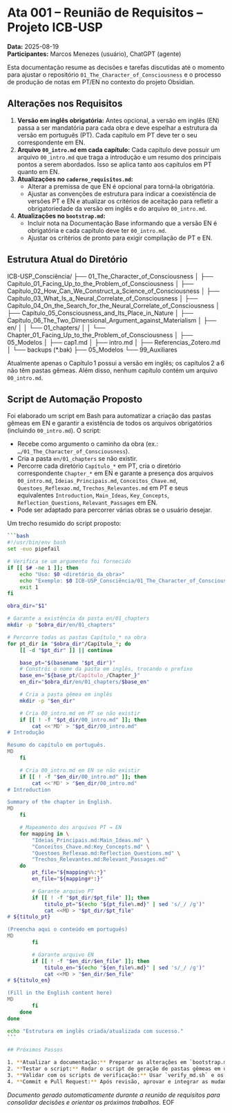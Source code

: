 # Ata 001 – Reunião de Requisitos – Projeto ICB-USP

**Data:** 2025-08-19  
**Participantes:** Marcos Menezes (usuário), ChatGPT (agente)

Esta documentação resume as decisões e tarefas discutidas até o momento para ajustar o repositório `01_The_Character_of_Consciousness` e o processo de produção de notas em PT/EN no contexto do projeto Obsidian.

## Alterações nos Requisitos

1. **Versão em inglês obrigatória:** Antes opcional, a versão em inglês (EN) passa a ser mandatória para cada obra e deve espelhar a estrutura da versão em português (PT). Cada capítulo em PT deve ter o seu correspondente em EN.
2. **Arquivo `00_intro.md` em cada capítulo:** Cada capítulo deve possuir um arquivo `00_intro.md` que traga a introdução e um resumo dos principais pontos a serem abordados. Isso se aplica tanto aos capítulos em PT quanto em EN.
3. **Atualizações no `caderno_requisitos.md`:**
   - Alterar a premissa de que EN é opcional para torná‑la obrigatória.
   - Ajustar as convenções de estrutura para indicar a coexistência de versões PT e EN e atualizar os critérios de aceitação para refletir a obrigatoriedade da versão em inglês e do arquivo `00_intro.md`.
4. **Atualizações no `bootstrap.md`:**
   - Incluir nota na Documentação Base informando que a versão EN é obrigatória e cada capítulo deve ter `00_intro.md`.
   - Ajustar os critérios de pronto para exigir compilação de PT e EN.

## Estrutura Atual do Diretório

ICB-USP_Consciência/
 ├── 01_The_Character_of_Consciousness
 │   ├── Capítulo_01_Facing_Up_to_the_Problem_of_Consciousness
 │   ├── Capítulo_02_How_Can_We_Construct_a_Science_of_Consciousness
 │   ├── Capítulo_03_What_Is_a_Neural_Correlate_of_Consciousness
 │   ├── Capítulo_04_On_the_Search_for_the_Neural_Correlate_of_Consciousness
 │   ├── Capítulo_05_Consciousness_and_Its_Place_in_Nature
 │   ├── Capítulo_06_The_Two_Dimensional_Argument_against_Materialism
 │   ├── en/
 │   │   └── 01_chapters/
 │   │       └── Chapter_01_Facing_Up_to_the_Problem_of_Consciousness
 │   ├── 05_Modelos
 │   ├── cap1.md
 │   ├── intro.md
 │   ├── Referencias_Zotero.md
 │   └── backups (*.bak)
 ├── 05_Modelos
 └── 99_Auxiliares

Atualmente apenas o Capítulo 1 possui a versão em inglês; os capítulos 2 a 6 não têm pastas gêmeas. Além disso, nenhum capítulo contém um arquivo `00_intro.md`.

## Script de Automação Proposto

Foi elaborado um script em Bash para automatizar a criação das pastas gêmeas em EN e garantir a existência de todos os arquivos obrigatórios (incluindo `00_intro.md`). O script:

- Recebe como argumento o caminho da obra (ex.: `…/01_The_Character_of_Consciousness`).
- Cria a pasta `en/01_chapters` se não existir.
- Percorre cada diretório `Capítulo_*` em PT, cria o diretório correspondente `Chapter_*` em EN e garante a presença dos arquivos `00_intro.md`, `Ideias_Principais.md`, `Conceitos_Chave.md`, `Questoes_Reflexao.md`, `Trechos_Relevantes.md` em PT e seus equivalentes `Introduction`, `Main_Ideas`, `Key_Concepts`, `Reflection_Questions`, `Relevant_Passages` em EN.
- Pode ser adaptado para percorrer várias obras se o usuário desejar.

Um trecho resumido do script proposto:

````bash
```bash
#!/usr/bin/env bash
set -euo pipefail

# Verifica se um argumento foi fornecido
if [[ $# -ne 1 ]]; then
    echo "Uso: $0 <diretório_da_obra>"
    echo "Exemplo: $0 ICB-USP_Consciência/01_The_Character_of_Consciousness"
    exit 1
fi

obra_dir="$1"

# Garante a existência da pasta en/01_chapters
mkdir -p "$obra_dir/en/01_chapters"

# Percorre todas as pastas Capítulo_* na obra
for pt_dir in "$obra_dir"/Capítulo_*; do
    [[ -d "$pt_dir" ]] || continue

    base_pt="$(basename "$pt_dir")"
    # Constrói o nome da pasta em inglês, trocando o prefixo
    base_en="${base_pt/Capítulo_/Chapter_}"
    en_dir="$obra_dir/en/01_chapters/$base_en"

    # Cria a pasta gêmea em inglês
    mkdir -p "$en_dir"

    # Cria 00_intro.md em PT se não existir
    if [[ ! -f "$pt_dir/00_intro.md" ]]; then
        cat <<'MD' > "$pt_dir/00_intro.md"
# Introdução

Resumo do capítulo em português.
MD
    fi

    # Cria 00_intro.md em EN se não existir
    if [[ ! -f "$en_dir/00_intro.md" ]]; then
        cat <<'MD' > "$en_dir/00_intro.md"
# Introduction

Summary of the chapter in English.
MD
    fi

    # Mapeamento dos arquivos PT → EN
    for mapping in \
        "Ideias_Principais.md:Main_Ideas.md" \
        "Conceitos_Chave.md:Key_Concepts.md" \
        "Questoes_Reflexao.md:Reflection_Questions.md" \
        "Trechos_Relevantes.md:Relevant_Passages.md"
    do
        pt_file="${mapping%%:*}"
        en_file="${mapping#*:}"

        # Garante arquivo PT
        if [[ ! -f "$pt_dir/$pt_file" ]]; then
            titulo_pt="$(echo "${pt_file%.md}" | sed 's/_/ /g')"
            cat <<MD > "$pt_dir/$pt_file"
# ${titulo_pt}

(Preencha aqui o conteúdo em português)
MD
        fi

        # Garante arquivo EN
        if [[ ! -f "$en_dir/$en_file" ]]; then
            titulo_en="$(echo "${en_file%.md}" | sed 's/_/ /g')"
            cat <<MD > "$en_dir/$en_file"
# ${titulo_en}

(Fill in the English content here)
MD
        fi
    done
done

echo "Estrutura em inglês criada/atualizada com sucesso."
```

## Próximos Passos

1. **Atualizar a documentação:** Preparar as alterações em `bootstrap.md` e `caderno_requisitos.md` e submetê‑las em uma branch de documentação.
2. **Testar o script:** Rodar o script de geração de pastas gêmeas em um ambiente de teste e ajustar conforme necessário.
3. **Validar com os scripts de verificação:** Usar `verify_md.sh` e os linters existentes para garantir que os arquivos gerados respeitam o padrão.
4. **Commit e Pull Request:** Após revisão, aprovar e integrar as mudanças (documentação e script) na branch principal.

````

*Documento gerado automaticamente durante a reunião de requisitos para consolidar decisões e orientar os próximos trabalhos.*
 EOF



```bash
